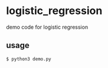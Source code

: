 # logistic_regression
demo code for logistic regression

## usage  

```python 
$ python3 demo.py
```


